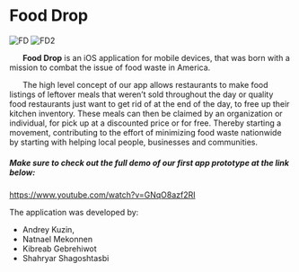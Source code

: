 # Food Drop #

![FD](https://user-images.githubusercontent.com/44186349/136638483-bd0cd019-f3f5-41cb-9849-6ecceb0d825a.png)
![FD2](https://user-images.githubusercontent.com/44186349/136638521-7fced6c9-4468-487c-a5d2-9672d16d80cf.png)


&nbsp;&nbsp;&nbsp;&nbsp;&nbsp;&nbsp;**Food Drop** is an iOS application for mobile devices, that was born with a mission to combat the issue 
of food waste in America.

&nbsp;&nbsp;&nbsp;&nbsp;&nbsp;&nbsp;The high level concept of our app allows restaurants to make food listings of leftover meals 
that weren’t sold throughout the day or quality food restaurants just want to get rid of at the end of
the day, to free up their kitchen inventory. These meals can then be claimed by an organization or individual,
for pick up at a discounted price or for free. Thereby starting a movement, contributing to the effort of
minimizing food waste nationwide by starting with helping local people, businesses and communities. 

##### Make sure to check out the full demo of our first app prototype at the link below: #####

https://www.youtube.com/watch?v=GNqO8azf2RI

The application was developed by:
- Andrey Kuzin,
- Natnael Mekonnen
- Kibreab Gebrehiwot
- Shahryar Shagoshtasbi

